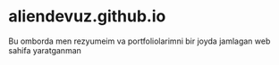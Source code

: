 # aliendevuz.github.io
Bu omborda men rezyumeim va portfoliolarimni bir joyda jamlagan web sahifa yaratganman
